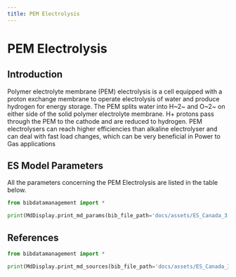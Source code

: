 ```yaml
---
title: PEM Electrolysis
---
```


# PEM Electrolysis

## Introduction

Polymer electrolyte membrane (PEM) electrolysis is a cell equipped with
a proton exchange membrane to operate electrolysis of water and produce
hydrogen for energy storage. The PEM splits water into H~2~ and O~2~ on
either side of the solid polymer electrolyte membrane. H+ protons pass
through the PEM to the cathode and are reduced to hydrogen. PEM
electrolysers can reach higher efficiencies than alkaline electrolyser
and can deal with fast load changes, which can be very beneficial in
Power to Gas applications

## ES Model Parameters

All the parameters concerning the PEM Electrolysis are listed in the
table below.

```python exec="on"
from bibdatamanagement import *

print(MdDisplay.print_md_params(bib_file_path='docs/assets/ES_Canada_3.bib',filter_entry='PEM_ELECTROLYSIS'))
```

## References

```python exec="on"
from bibdatamanagement import *

print(MdDisplay.print_md_sources(bib_file_path='docs/assets/ES_Canada_3.bib',filter_entry='PEM_ELECTROLYSIS'))
```
